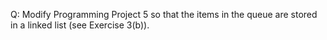 Q: Modify Programming Project 5 so that the items in the queue are stored in a
linked list (see Exercise 3(b)).

